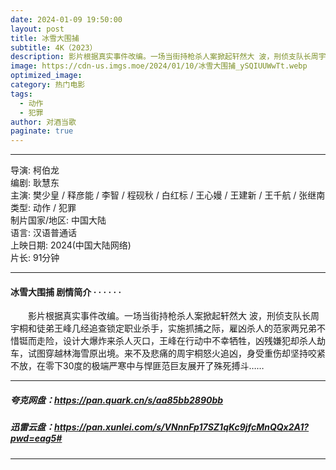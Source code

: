 ```yaml
---
date: 2024-01-09 19:50:00
layout: post
title: 冰雪大围捕
subtitle: 4K（2023）
description: 影片根据真实事件改编。一场当街持枪杀人案掀起轩然大 波，刑侦支队长周宇桐和徒弟王峰几经追查锁定职业杀手，实施抓捕之际，雇凶杀人的范家两兄弟不惜铤而走险，设计大爆炸来杀人灭口，王峰在行动中不幸牺牲...
image: https://cdn-us.imgs.moe/2024/01/10/冰雪大围捕_ySQIUUWwTt.webp
optimized_image: 
category: 热门电影
tags:
  - 动作
  - 犯罪
author: 对酒当歌
paginate: true
---
```

---

导演: 柯伯龙  
编剧: 耿慧东  
主演: 樊少皇 / 释彦能 / 李智 / 程砚秋 / 白红标 / 王心嫚 / 王建新 / 王千航 / 张继南  
类型: 动作 / 犯罪  
制片国家/地区: 中国大陆  
语言: 汉语普通话  
上映日期: 2024(中国大陆网络)  
片长: 91分钟  

---

#### 冰雪大围捕 剧情简介 · · · · · ·

　　影片根据真实事件改编。一场当街持枪杀人案掀起轩然大 波，刑侦支队长周宇桐和徒弟王峰几经追查锁定职业杀手，实施抓捕之际，雇凶杀人的范家两兄弟不惜铤而走险，设计大爆炸来杀人灭口，王峰在行动中不幸牺牲，凶残嫌犯却杀人劫车，试图穿越林海雪原出境。来不及悲痛的周宇桐怒火追凶，身受重伤却坚持咬紧不放，在零下30度的极端严寒中与悍匪范巨友展开了殊死搏斗……

---

##### 夸克网盘：<https://pan.quark.cn/s/aa85bb2890bb>

##### 迅雷云盘：<https://pan.xunlei.com/s/VNnnFp17SZ1qKc9jfcMnQQx2A1?pwd=eag5#>

---
